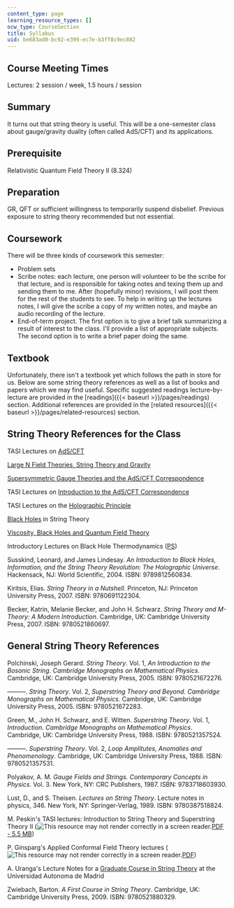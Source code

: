 ```yaml
---
content_type: page
learning_resource_types: []
ocw_type: CourseSection
title: Syllabus
uid: be683ad0-bc92-e399-ec7e-b3ff8c9ec882
---
```


Course Meeting Times
--------------------

Lectures: 2 session / week, 1.5 hours / session

Summary
-------

It turns out that string theory is useful. This will be a one-semester class about gauge/gravity duality (often called AdS/CFT) and its applications.

Prerequisite
------------

Relativistic Quantum Field Theory II (8.324)

Preparation
-----------

GR, QFT or sufficient willingness to temporarily suspend disbelief. Previous exposure to string theory recommended but not essential.

Coursework
----------

There will be three kinds of coursework this semester:

*   Problem sets
*   Scribe notes: each lecture, one person will volunteer to be the scribe for that lecture, and is responsible for taking notes and texing them up and sending them to me. After (hopefully minor) revisions, I will post them for the rest of the students to see. To help in writing up the lectures notes, I will give the scribe a copy of my written notes, and maybe an audio recording of the lecture.
*   End-of-term project. The first option is to give a brief talk summarizing a result of interest to the class. I'll provide a list of appropriate subjects. The second option is to write a brief paper doing the same.

Textbook
--------

Unfortunately, there isn't a textbook yet which follows the path in store for us. Below are some string theory references as well as a list of books and papers which we may find useful. Specific suggested readings lecture-by-lecture are provided in the [readings]({{< baseurl >}}/pages/readings) section. Additional references are provided in the [related resources]({{< baseurl >}}/pages/related-resources) section.

String Theory References for the Class
--------------------------------------

TASI Lectures on [AdS/CFT](http://arxiv.org/abs/hep-th/0309246)

[Large N Field Theories, String Theory and Gravity](http://arxiv.org/abs/hep-th/9905111)

[Supersymmetric Gauge Theories and the AdS/CFT Correspondence](http://arxiv.org/abs/hep-th/0201253)

TASI Lectures on [Introduction to the AdS/CFT Correspondence](http://arxiv.org/abs/hep-th/0009139)

TASI Lectures on the [Holographic Principle](http://arxiv.org/abs/hep-th/0002044)

[Black Holes](http://arxiv.org/abs/hep-th/9607235) in String Theory

[Viscosity, Black Holes and Quantum Field Theory](http://arxiv.org/abs/0704.0240)

Introductory Lectures on Black Hole Thermodynamics ([PS](http://www.glue.umd.edu/~tajac/BHTlectures/lectures.ps))

Susskind, Leonard, and James Lindesay. _An Introduction to Black Holes, Information, and the String Theory Revolution: The Holographic Universe_. Hackensack, NJ: World Scientific, 2004. ISBN: 9789812560834.

Kiritsis, Elias. _String Theory in a Nutshell_. Princeton, NJ: Princeton University Press, 2007. ISBN: 9780691122304.

Becker, Katrin, Melanie Becker, and John H. Schwarz. _String Theory and M-Theory: A Modern Introduction_. Cambridge, UK: Cambridge University Press, 2007. ISBN: 9780521860697.

General String Theory References
--------------------------------

Polchinski, Joseph Gerard. _String Theory_. Vol. 1, _An Introduction to the Bosonic String. Cambridge Monographs on Mathematical Physics_. Cambridge, UK: Cambridge University Press, 2005. ISBN: 9780521672276.

———. _String Theory_. Vol. 2, _Superstring Theory and Beyond. Cambridge Monographs on Mathematical Physics_. Cambridge, UK: Cambridge University Press, 2005. ISBN: 9780521672283.

Green, M., John H. Schwarz, and E. Witten. _Superstring Theory_. Vol. 1, _Introduction. Cambridge Monographs on Mathematical Physics_. Cambridge, UK: Cambridge University Press, 1988. ISBN: 9780521357524.

———. _Superstring Theory_. Vol. 2, _Loop Amplitutes, Anomalies and Phenomenology_. Cambridge, UK: Cambridge University Press, 1988. ISBN: 9780521357531.

Polyakov, A. M. _Gauge Fields and Strings. Contemporary Concepts in Physics_. Vol. 3. New York, NY: CRC Publishers, 1987. ISBN: 9783718603930.

Lust, D., and S. Theisen. _Lectures on String Theory_. Lecture notes in physics, 346. New York, NY: Springer-Verlag, 1989. ISBN: 9780387518824.

M. Peskin's TASI lectures: Introduction to String Theory and Superstring Theory II (![This resource may not render correctly in a screen reader.](/images/inacessible.gif)[PDF - 5.5 MB](http://www.slac.stanford.edu/cgi-wrap/getdoc/slac-pub-4251.pdf))

P. Ginsparg's Applied Conformal Field Theory lectures (![This resource may not render correctly in a screen reader.](/images/inacessible.gif)[PDF](http://arxiv.org/PS_cache/hep-th/pdf/9108/9108028v1.pdf))

A. Uranga's Lecture Notes for a [Graduate Course in String Theory](http://members.ift.uam-csic.es/auranga/firstpage.html) at the Universidad Autonoma de Madrid

Zwiebach, Barton. _A First Course in String Theory_. Cambridge, UK: Cambridge University Press, 2009. ISBN: 9780521880329.